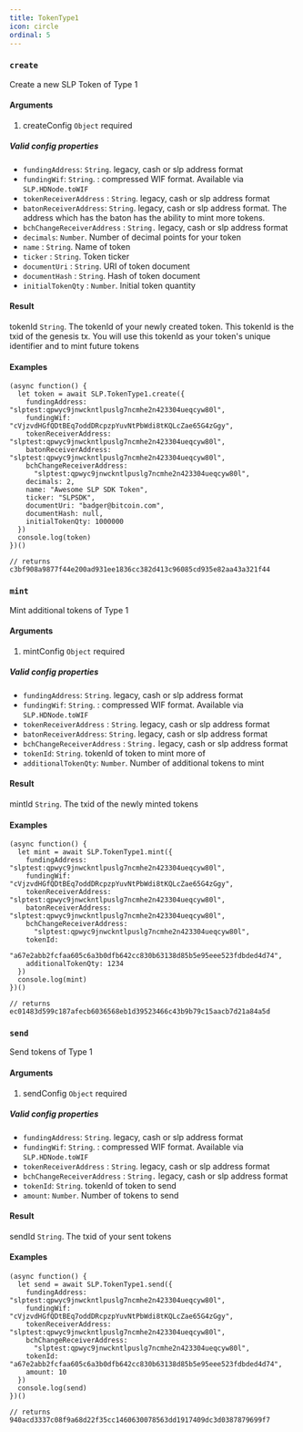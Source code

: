 ```yaml
---
title: TokenType1
icon: circle
ordinal: 5
---
```


### `create`

Create a new SLP Token of Type 1

#### Arguments

1.  createConfig `Object` required

##### Valid config properties

- `fundingAddress`: `String`. legacy, cash or slp address format
- `fundingWif`: `String`. : compressed WIF format. Available via `SLP.HDNode.toWIF`
- `tokenReceiverAddress` : `String`. legacy, cash or slp address format
- `batonReceiverAddress`: `String`. legacy, cash or slp address format. The address which has the baton has the ability to mint more tokens.
- `bchChangeReceiverAddress` : `String.` legacy, cash or slp address format
- `decimals`: `Number`. Number of decimal points for your token
- `name` : `String`. Name of token
- `ticker` : `String`. Token ticker
- `documentUri` : `String`. URI of token document
- `documentHash` : `String`. Hash of token document
- `initialTokenQty` : `Number`. Initial token quantity

#### Result

tokenId `String`. The tokenId of your newly created token. This tokenId is the txid of the genesis tx. You will use this tokenId as your token's unique identifier and to mint future tokens

#### Examples

    (async function() {
      let token = await SLP.TokenType1.create({
        fundingAddress: "slptest:qpwyc9jnwckntlpuslg7ncmhe2n423304ueqcyw80l",
        fundingWif: "cVjzvdHGfQDtBEq7oddDRcpzpYuvNtPbWdi8tKQLcZae65G4zGgy",
        tokenReceiverAddress: "slptest:qpwyc9jnwckntlpuslg7ncmhe2n423304ueqcyw80l",
        batonReceiverAddress: "slptest:qpwyc9jnwckntlpuslg7ncmhe2n423304ueqcyw80l",
        bchChangeReceiverAddress:
          "slptest:qpwyc9jnwckntlpuslg7ncmhe2n423304ueqcyw80l",
        decimals: 2,
        name: "Awesome SLP SDK Token",
        ticker: "SLPSDK",
        documentUri: "badger@bitcoin.com",
        documentHash: null,
        initialTokenQty: 1000000
      })
      console.log(token)
    })()

    // returns
    c3bf908a9877f44e200ad931ee1836cc382d413c96085cd935e82aa43a321f44

### `mint`

Mint additional tokens of Type 1

#### Arguments

1.  mintConfig `Object` required

##### Valid config properties

- `fundingAddress`: `String`. legacy, cash or slp address format
- `fundingWif`: `String`. : compressed WIF format. Available via `SLP.HDNode.toWIF`
- `tokenReceiverAddress` : `String`. legacy, cash or slp address format
- `batonReceiverAddress`: `String`. legacy, cash or slp address format
- `bchChangeReceiverAddress` : `String.` legacy, cash or slp address format
- `tokenId`: `String`. tokenId of token to mint more of
- `additionalTokenQty`: `Number`. Number of additional tokens to mint

#### Result

mintId `String`. The txid of the newly minted tokens

#### Examples

    (async function() {
      let mint = await SLP.TokenType1.mint({
        fundingAddress: "slptest:qpwyc9jnwckntlpuslg7ncmhe2n423304ueqcyw80l",
        fundingWif: "cVjzvdHGfQDtBEq7oddDRcpzpYuvNtPbWdi8tKQLcZae65G4zGgy",
        tokenReceiverAddress: "slptest:qpwyc9jnwckntlpuslg7ncmhe2n423304ueqcyw80l",
        batonReceiverAddress: "slptest:qpwyc9jnwckntlpuslg7ncmhe2n423304ueqcyw80l",
        bchChangeReceiverAddress:
          "slptest:qpwyc9jnwckntlpuslg7ncmhe2n423304ueqcyw80l",
        tokenId:
          "a67e2abb2fcfaa605c6a3b0dfb642cc830b63138d85b5e95eee523fdbded4d74",
        additionalTokenQty: 1234
      })
      console.log(mint)
    })()

    // returns
    ec01483d599c187afecb6036568eb1d39523466c43b9b79c15aacb7d21a84a5d

### `send`

Send tokens of Type 1

#### Arguments

1.  sendConfig `Object` required

##### Valid config properties

- `fundingAddress`: `String`. legacy, cash or slp address format
- `fundingWif`: `String`. : compressed WIF format. Available via `SLP.HDNode.toWIF`
- `tokenReceiverAddress` : `String`. legacy, cash or slp address format
- `bchChangeReceiverAddress` : `String.` legacy, cash or slp address format
- `tokenId`: `String`. tokenId of token to send
- `amount`: `Number`. Number of tokens to send

#### Result

sendId `String`. The txid of your sent tokens

#### Examples

    (async function() {
      let send = await SLP.TokenType1.send({
        fundingAddress: "slptest:qpwyc9jnwckntlpuslg7ncmhe2n423304ueqcyw80l",
        fundingWif: "cVjzvdHGfQDtBEq7oddDRcpzpYuvNtPbWdi8tKQLcZae65G4zGgy",
        tokenReceiverAddress: "slptest:qpwyc9jnwckntlpuslg7ncmhe2n423304ueqcyw80l",
        bchChangeReceiverAddress:
          "slptest:qpwyc9jnwckntlpuslg7ncmhe2n423304ueqcyw80l",
        tokenId: "a67e2abb2fcfaa605c6a3b0dfb642cc830b63138d85b5e95eee523fdbded4d74",
        amount: 10
      })
      console.log(send)
    })()

    // returns
    940acd3337c08f9a68d22f35cc1460630078563dd1917409dc3d0387879699f7
